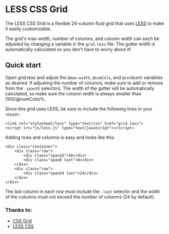 # LESS CSS Grid

The LESS CSS Grid is a flexible 24-column fluid grid that uses [LESS](http://lesscss.org/) to make it easily customizable.

The grid's max-width, number of columns, and column width can each be adjusted by changing a variable in the `grid.less` file. The gutter width is automatically calculated so you don't have to worry about it!

## Quick start

Open grid.less and adjust the `@max-width`, `@numCols`, and `@colWidth` variables as desired. If adjusting the number of columns, make sure to add or remove from the `.spanXX` selectors. The width of the gutter will be automatically calculated, so make sure the column width is always smaller than (100/@numCols)%.

Since this grid uses LESS, be sure to include the following lines in your `<head>`:

	<link rel="stylesheet/less" type="text/css" href="grid.less">
	<script src="js/less.js" type="text/javascript"></script>

Adding rows and columns is easy and looks like this:

	<div class="container">
		<div class="row">
			<div class="span16">16</div>
			<div class="span8 last">8</div>
		</div>
		<div class="row">
			<div class="span24 last">24</div>
		</div>
	</div>

The last column in each row must include the `.last` selector and the width of the columns must not exceed the number of columns (24 by default). 

### Thanks to:

* [CSS Grid](http://cssgrid.net/)
* [LESS CSS](http://lesscss.org/)